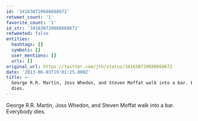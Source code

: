 ```yaml
---
id: '341630720688668672'
retweet_count: '1'
favorite_count: '1'
id_str: '341630720688668672'
retweeted: false
entities:
  hashtags: []
  symbols: []
  user_mentions: []
  urls: []
original_url: https://twitter.com/jth/status/341630720688668672
date: '2013-06-03T19:01:25.000Z'
title: >-
  George R.R. Martin, Joss Whedon, and Steven Moffat walk into a bar. Everybody
  dies.
---
```


George R.R. Martin, Joss Whedon, and Steven Moffat walk into a bar. Everybody dies.